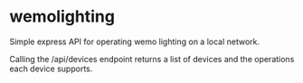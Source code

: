 # wemolighting
Simple express API for operating wemo lighting on a local network.

Calling the /api/devices endpoint returns a list of devices and the operations each device supports.
